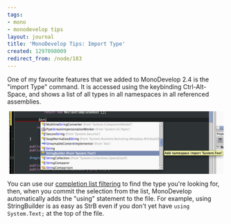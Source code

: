 ```yaml
---
tags:
- mono
- monodevelop tips
layout: journal
title: 'MonoDevelop Tips: Import Type'
created: 1297098009
redirect_from: /node/183
---
```

One of my favourite features that we added to MonoDevelop 2.4 is the "import Type" command. It is accessed using the keybinding Ctrl-Alt-Space, and shows a list of all types in all namespaces in all referenced assemblies.<!--break-->

<a href="/files/images/md-tips/import-type.png" rel="lightbox[md_tips_import_type]" title="The completion list for the Import Type command"><img src="/files/images/md-tips/t/import-type.png" alt="The completion list for the Import Type command" style="max-width:98%; display:block;margin-left:auto;margin-right:auto;" /></a>

You can use our <a href="/journal/2011/02/07/completion_list_filtering"/>completion list filtering</a> to find the type you're looking for, then, when you commit the selection from the list, MonoDevelop automatically adds the "using" statement to the file. For example, using StringBuilder is as easy as <ctrl-alt-space>StrB<space> even if you don't yet have `using System.Text;` at the top of the file.
